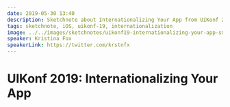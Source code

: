 ```yaml
---
date: 2019-05-30 13:40
description: Sketchnote about Internationalizing Your App from UIKonf 2019
tags: sketchnote, iOS, uikonf-19, internationalization
image: ../../images/sketchnotes/uikonf19-internationalizing-your-app-small.jpg
speaker: Kristina Fox
speakerLink: https://twitter.com/krstnfx
---
```


# UIKonf 2019: Internationalizing Your App
